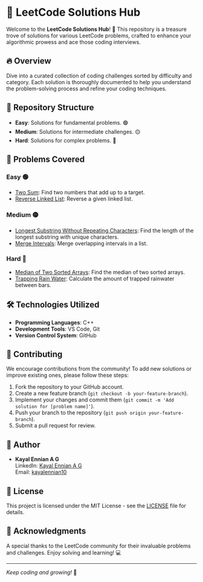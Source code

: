 # 🧠 LeetCode Solutions Hub

Welcome to the **LeetCode Solutions Hub**! 🎉 This repository is a treasure trove of solutions for various LeetCode problems, crafted to enhance your algorithmic prowess and ace those coding interviews.

## 🔥 Overview

Dive into a curated collection of coding challenges sorted by difficulty and category. Each solution is thoroughly documented to help you understand the problem-solving process and refine your coding techniques.

## 📂 Repository Structure

- **Easy**: Solutions for fundamental problems. 🟢
- **Medium**: Solutions for intermediate challenges. 🟡
- **Hard**: Solutions for complex problems. 🔴

## 📝 Problems Covered

### Easy 🟢

- [Two Sum](./Easy/two_sum.cpp): Find two numbers that add up to a target. 
- [Reverse Linked List](./Easy/reverse_linked_list.cpp): Reverse a given linked list.

### Medium 🟡

- [Longest Substring Without Repeating Characters](./Medium/longest_substring_without_repeating_characters.cpp): Find the length of the longest substring with unique characters.
- [Merge Intervals](./Medium/merge_intervals.cpp): Merge overlapping intervals in a list.

### Hard 🔴

- [Median of Two Sorted Arrays](./Hard/median_of_two_sorted_arrays.cpp): Find the median of two sorted arrays.
- [Trapping Rain Water](./Hard/trapping_rain_water.cpp): Calculate the amount of trapped rainwater between bars.

## 🛠️ Technologies Utilized

- **Programming Languages**: C++
- **Development Tools**: VS Code, Git
- **Version Control System**: GitHub

## 🤗 Contributing

We encourage contributions from the community! To add new solutions or improve existing ones, please follow these steps:

1. Fork the repository to your GitHub account.
2. Create a new feature branch (`git checkout -b your-feature-branch`).
3. Implement your changes and commit them (`git commit -m 'Add solution for [problem name]'`).
4. Push your branch to the repository (`git push origin your-feature-branch`).
5. Submit a pull request for review.

## 👤 Author

- **Kayal Ennian A G**  
  LinkedIn: [Kayal Ennian A G](https://www.linkedin.com/in/kayal-ennian-a-g-80b515245/)  
  Email: [kayalennian10](mailto:kayalennian10@gmail.com)

## 📜 License

This project is licensed under the MIT License - see the [LICENSE](LICENSE) file for details.

## 🙏 Acknowledgments

A special thanks to the LeetCode community for their invaluable problems and challenges. Enjoy solving and learning! 💻

---

_Keep coding and growing!_ 🌟
